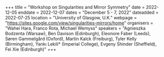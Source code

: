 +++
title = "Workshop on Singularities and Mirror Symmetry"
date = 2022-12-05
enddate = 2022-12-07
dates = "December 5 - 7, 2022"
dateadded = 2022-07-25
location = "University of Glasgow, U.K."
webpage = "https://sites.google.com/view/singularities-mirrors/home"
organisers = "Wahei Hara, Franco Rota, Michael Wemyss"
speakers = "Agnieszka Bodzenta (Warsaw), Ben Davison (Edinburgh), Eleonore Faber (Leeds), Søren Gammelgård (Oxford), Martin Kalck (Freiburg), Tyler Kelly (Birmingham), Yankı Lekili* (Imperial College), Evgeny Shinder (Sheffield), Fei Xie (Edinburgh)"
+++
